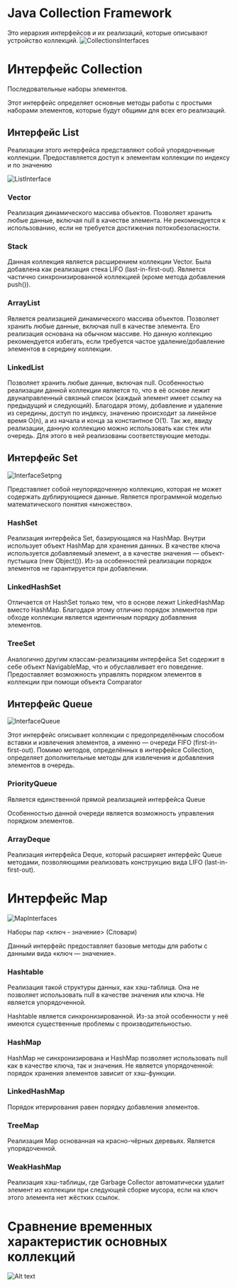 # Java Collection Framework
Это  иерархия интерфейсов и их реализаций, которые описывают устройство коллекций.
![CollectionsInterfaces](img/CollectionsInterfaces.png)
# Интерфейс Collection
Последовательные наборы элементов.

Этот интерфейс определяет основные методы работы с простыми наборами элементов, которые будут общими для всех его реализаций.

## Интерфейс List
Реализации этого интерфейса представляют собой упорядоченные коллекции.
Предоставляется доступ к элементам коллекции по индексу и по значению

![ListInterface](img/ListInterface.png)

### Vector
Реализация динамического массива объектов.
Позволяет хранить любые данные, включая null в качестве элемента.
Не рекомендуется к использованию, если не требуется достижения потокобезопасности.

### Stack
Данная коллекция является расширением коллекции Vector. Была добавлена как реализация стека LIFO (last-in-first-out). Является частично синхронизированной коллекцией (кроме метода добавления push()).

### ArrayList
Является реализацией динамического массива объектов. Позволяет хранить любые данные, включая null в качестве элемента. Его реализация основана на обычном массиве. Но данную коллекцию рекомендуется избегать, если требуется частое удаление/добавление элементов в середину коллекции.

### LinkedList
Позволяет хранить любые данные, включая null. Особенностью реализации данной коллекции является то, что в её основе лежит двунаправленный связный список (каждый элемент имеет ссылку на предыдущий и следующий). Благодаря этому, добавление и удаление из середины, доступ по индексу, значению происходит за линейное время O(n), а из начала и конца за константное O(1). Так же, ввиду реализации, данную коллекцию можно использовать как стек или очередь. Для этого в ней реализованы соответствующие методы.

## Интерфейс Set
![InterfaceSetpng](img/InterfaceSetpng.png)

Представляет собой неупорядоченную коллекцию, которая не может содержать дублирующиеся данные. Является программной моделью математического понятия «множество».

### HashSet
Реализация интерфейса Set, базирующаяся на HashMap. Внутри использует объект HashMap для хранения данных. В качестве ключа используется добавляемый элемент, а в качестве значения — объект-пустышка (new Object()). Из-за особенностей реализации порядок элементов не гарантируется при добавлении.

### LinkedHashSet
Отличается от HashSet только тем, что в основе лежит LinkedHashMap вместо HashMap. Благодаря этому отличию порядок элементов при обходе коллекции является идентичным порядку добавления элементов.

### TreeSet
Аналогично другим классам-реализациям интерфейса Set содержит в себе объект NavigableMap, что и обуславливает его поведение. Предоставляет возможность управлять порядком элементов в коллекции при помощи объекта Comparator

## Интерфейс Queue
![InterfaceQueue](img/InterfaceQueue.png)

Этот интерфейс описывает коллекции с предопределённым способом вставки и извлечения элементов, а именно — очереди FIFO (first-in-first-out). Помимо методов, определённых в интерфейсе Collection, определяет дополнительные методы для извлечения и добавления элементов в очередь. 

### PriorityQueue
Является единственной прямой реализацией интерфейса Queue

Особенностью данной очереди является возможность управления порядком элементов.

### ArrayDeque
Реализация интерфейса Deque, который расширяет интерфейс Queue методами, позволяющими реализовать конструкцию вида LIFO (last-in-first-out).

# Интерфейс Map
![MapInterfaces](img/MapInterfaces.png)

Наборы пар <ключ - значение> (Словари)

Данный интерфейс предоставляет базовые методы для работы с данными вида «ключ — значение».
### Hashtable 
Реализация такой структуры данных, как хэш-таблица. Она не позволяет использовать null в качестве значения или ключа. Не является упорядоченной.

Hashtable является синхронизированной. Из-за этой особенности у неё имеются существенные проблемы с производительностью.

### HashMap
HashMap не синхронизирована и HashMap позволяет использовать null как в качестве ключа, так и значения. Не является упорядоченной: порядок хранения элементов зависит от хэш-функции.

### LinkedHashMap
Порядок итерирования равен порядку добавления элементов.

### TreeMap
Реализация Map основанная на красно-чёрных деревьях. Является упорядоченной.

### WeakHashMap
Реализация хэш-таблицы, где Garbage Collector автоматически удалит элемент из коллекции при следующей сборке мусора, если на ключ этого элемента нет жёстких ссылок.

# Сравнение временных характеристик основных коллекций
![Alt text](img/TemporaryStability.png)
